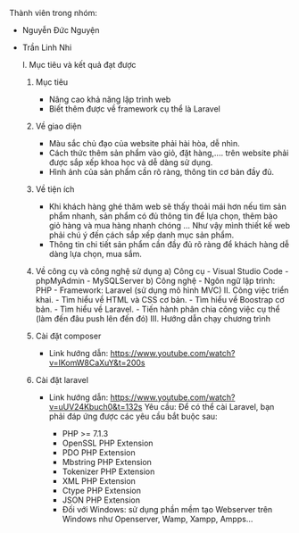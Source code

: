 Thành viên trong nhóm:
- Nguyễn Đức Nguyện
- Trần Linh Nhi

  I. Mục tiêu và kết quả đạt được
    1. Mục tiêu
       - Nâng cao khả năng lập trình web
       - Biết thêm được về framework cụ thể là Laravel
      
    2. Về giao diện
       - Màu sắc chủ đạo của website phải hài hòa, dễ nhìn.
       - Cách thức thêm sản phẩm vào giỏ, đặt hàng,.... trên website phải được sắp xếp khoa học và dễ dàng sử dụng.
       - Hình ảnh của sản phẩm cần rõ ràng, thông tin cơ bản đầy đủ.

    3. Về tiện ích
       - Khi khách hàng ghé thăm web sẽ thấy thoải mái hơn nếu tìm sản phẩm nhanh, sản phẩm có đủ thông tin để lựa chọn, thêm bào giỏ hàng và mua hàng nhanh chóng … Như vậy mình thiết kế web phải chú ý đến cách sắp xếp danh mục sản phẩm.
       - Thông tin chi tiết sản phẩm cần đầy đủ rõ ràng để khách hàng dễ dàng lựa chọn, mua sắm.

    4. Về công cụ và công nghệ sử dụng
       a) Công cụ
            - Visual Studio Code
            - phpMyAdmin
            - MySQLServer
       b) Công nghệ
            - Ngôn ngữ lập trình: PHP
            - Framework: Laravel (sử dụng mô hình MVC)
  II. Công việc triển khai.
            - Tìm hiểu về HTML và CSS cơ bản.
            - Tìm hiểu về Boostrap cơ bản.
            - Tìm hiểu về Laravel.
            - Tiến hành phân chia công việc cụ thể (làm đến đâu push lên đến đó)
  III. Hướng dẫn chạy chương trình
    1. Cài đặt composer
       - Link hướng dẫn: https://www.youtube.com/watch?v=IKomW8CaXuY&t=200s
    3. Cài đặt laravel
       - Link hướng dẫn: https://www.youtube.com/watch?v=uUV24Kbuch0&t=132s
         Yêu cầu:
         Để có thể cài Laravel, bạn phải đáp ứng được các yêu cầu bắt buộc sau:

            - PHP >= 7.1.3
            - OpenSSL PHP Extension
            - PDO PHP Extension
            - Mbstring PHP Extension
            - Tokenizer PHP Extension
            - XML PHP Extension
            - Ctype PHP Extension
            - JSON PHP Extension
            - Đối với Windows: sử dụng phần mềm tạo Webserver trên Windows như Openserver, Wamp, Xampp, Ampps… 
   
